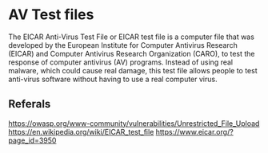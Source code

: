 # AV Test files
The EICAR Anti-Virus Test File or EICAR test file is a computer file that was developed by the European Institute for Computer Antivirus Research (EICAR) and Computer Antivirus Research Organization (CARO), to test the response of computer antivirus (AV) programs. Instead of using real malware, which could cause real damage, this test file allows people to test anti-virus software without having to use a real computer virus.

## Referals
https://owasp.org/www-community/vulnerabilities/Unrestricted_File_Upload
https://en.wikipedia.org/wiki/EICAR_test_file
https://www.eicar.org/?page_id=3950

